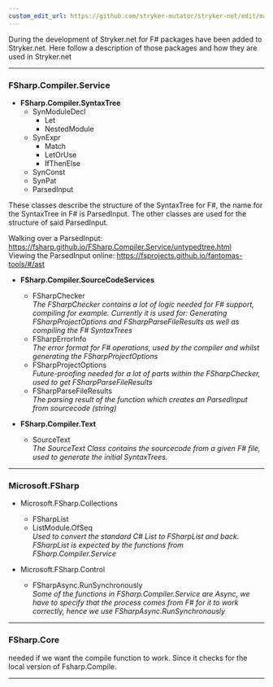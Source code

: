 ```yaml
---
custom_edit_url: https://github.com/stryker-mutator/stryker-net/edit/master/docs/technical-reference/fsharp/packages.md
---
```


During the development of Stryker.net for F# packages have been added to Stryker.net.
Here follow a description of those packages and how they are used in Stryker.net

---

### FSharp.Compiler.Service
* **FSharp.Compiler.SyntaxTree**
  * SynModuleDecl
    * Let
    * NestedModule
  * SynExpr
    * Match
    * LetOrUse
    * IfThenElse
  * SynConst
  * SynPat
  * ParsedInput

These classes describe the structure of the SyntaxTree for F#, the name for the SyntaxTree in F# is ParsedInput.
The other classes are used for the structure of said ParsedInput.

Walking over a ParsedInput: https://fsharp.github.io/FSharp.Compiler.Service/untypedtree.html  
Viewing the ParsedInput online: https://fsprojects.github.io/fantomas-tools/#/ast

* **FSharp.Compiler.SourceCodeServices**
  * FSharpChecker  
*The FSharpChecker contains a lot of logic needed for F# support, compiling for example. Currently it is used for: Generating FSharpProjectOptions and FSharpParseFileResults as well as compiling the F# SyntaxTrees*
  * FSharpErrorInfo  
*The error format for F# operations, used by the compiler and whilst generating the FSharpProjectOptions*
  * FSharpProjectOptions  
*Future-proofing needed for a lot of parts within the FSharpChecker, used to get FSharpParseFileResults*
  * FSharpParseFileResults  
*The parsing result of the function which creates an ParsedInput from sourcecode (string)*

* **FSharp.Compiler.Text**
  * SourceText  
  *The SourceText Class contains the sourcecode from a given F# file, used to generate the initial SyntaxTrees.*

---

### Microsoft.FSharp
* Microsoft.FSharp.Collections
  * FSharpList
  * ListModule.OfSeq  
  *Used to convert the standard C# List to FSharpList and back. FSharpList is expected by the functions from FSharp.Compiler.Service*

* Microsoft.FSharp.Control
  * FSharpAsync.RunSynchronously  
  *Some of the functions in FSharp.Compiler.Service are Async, we have to specify that the process comes from F# for it to work correctly, hence we use FSharpAsync.RunSynchronously*

---

### FSharp.Core
needed if we want the compile function to work. Since it checks for the local version of Fsharp.Compile.

---
